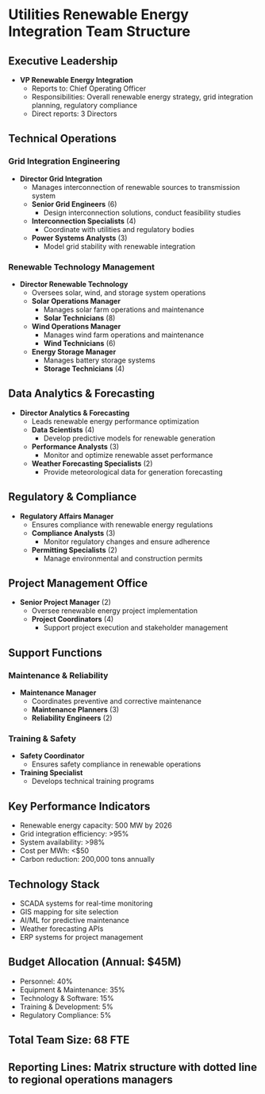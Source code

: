 # Utilities Renewable Energy Integration Team Structure

## Executive Leadership
- **VP Renewable Energy Integration**
  - Reports to: Chief Operating Officer
  - Responsibilities: Overall renewable energy strategy, grid integration planning, regulatory compliance
  - Direct reports: 3 Directors

## Technical Operations
### Grid Integration Engineering
- **Director Grid Integration**
  - Manages interconnection of renewable sources to transmission system
  - **Senior Grid Engineers** (6)
    - Design interconnection solutions, conduct feasibility studies
  - **Interconnection Specialists** (4)
    - Coordinate with utilities and regulatory bodies
  - **Power Systems Analysts** (3)
    - Model grid stability with renewable integration

### Renewable Technology Management
- **Director Renewable Technology**
  - Oversees solar, wind, and storage system operations
  - **Solar Operations Manager**
    - Manages solar farm operations and maintenance
    - **Solar Technicians** (8)
  - **Wind Operations Manager**
    - Manages wind farm operations and maintenance
    - **Wind Technicians** (6)
  - **Energy Storage Manager**
    - Manages battery storage systems
    - **Storage Technicians** (4)

## Data Analytics & Forecasting
- **Director Analytics & Forecasting**
  - Leads renewable energy performance optimization
  - **Data Scientists** (4)
    - Develop predictive models for renewable generation
  - **Performance Analysts** (3)
    - Monitor and optimize renewable asset performance
  - **Weather Forecasting Specialists** (2)
    - Provide meteorological data for generation forecasting

## Regulatory & Compliance
- **Regulatory Affairs Manager**
  - Ensures compliance with renewable energy regulations
  - **Compliance Analysts** (3)
    - Monitor regulatory changes and ensure adherence
  - **Permitting Specialists** (2)
    - Manage environmental and construction permits

## Project Management Office
- **Senior Project Manager** (2)
  - Oversee renewable energy project implementation
  - **Project Coordinators** (4)
    - Support project execution and stakeholder management

## Support Functions
### Maintenance & Reliability
- **Maintenance Manager**
  - Coordinates preventive and corrective maintenance
  - **Maintenance Planners** (3)
  - **Reliability Engineers** (2)

### Training & Safety
- **Safety Coordinator**
  - Ensures safety compliance in renewable operations
- **Training Specialist**
  - Develops technical training programs

## Key Performance Indicators
- Renewable energy capacity: 500 MW by 2026
- Grid integration efficiency: >95%
- System availability: >98%
- Cost per MWh: <$50
- Carbon reduction: 200,000 tons annually

## Technology Stack
- SCADA systems for real-time monitoring
- GIS mapping for site selection
- AI/ML for predictive maintenance
- Weather forecasting APIs
- ERP systems for project management

## Budget Allocation (Annual: $45M)
- Personnel: 40%
- Equipment & Maintenance: 35%
- Technology & Software: 15%
- Training & Development: 5%
- Regulatory Compliance: 5%

## Total Team Size: 68 FTE
## Reporting Lines: Matrix structure with dotted line to regional operations managers
